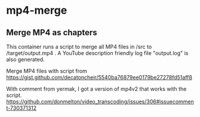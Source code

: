 # mp4-merge

## Merge MP4 as chapters

This container runs a script to merge all MP4 files in /src to /target/output.mp4 . A YouTube description friendly log file "output.log" is also generated.

Merge MP4 files with script from https://gist.github.com/decatoncheir/5540ba76879ee0179be27278fd51aff8

With comment from yermak, I got a version of mp4v2 that works with the script. https://github.com/donmelton/video_transcoding/issues/306#issuecomment-730371312